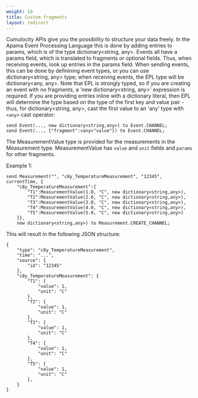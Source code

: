 ```yaml
---
weight: 10
title: Custom fragments
layout: redirect
---
```


Cumulocity APIs give you the possibility to structure your data freely. In the Apama Event Processing Language this is done by adding entries to params, which is of the type dictionary&lt;string, any&gt;. Events all have a params field, which is translated to fragments or optional fields. Thus, when receiving events, look up entries in the params field. When sending events, this can be done by definining event types, or you can use dictionary&lt;string, any&gt; type; when receiving events, the EPL type will be dictionary&lt;any, any&gt;. Note that EPL is strongly typed, so if you are creating an event with no fragments, a 'new dictionary&lt;string, any&gt;' expression is required. If you are providing entries inline with a dictionary literal, then EPL will determine the type based on the type of the first key and value pair - thus, for dictionary&lt;string, any&gt;, cast the first value to an 'any' type with `<any>` cast operator:

	send Event(..., new dictionary<string,any>) to Event.CHANNEL;
	send Event(..., {"fragment":<any>"value"}) to Event.CHANNEL;

The MeasurementValue type is provided for the measurements in the Measurement type. MeasurementValue has `value` and `unit` fields and `params` for other fragments.

Example 1:

	send Measurement("", "c8y_TemperatureMeasurement", "12345", currentTime, {
		"c8y_TemperatureMeasurement":{
			"T1":MeasurementValue(1.0, "C", new dictionary<string,any>),
			"T2":MeasurementValue(2.0, "C", new dictionary<string,any>),
			"T3":MeasurementValue(3.0, "C", new dictionary<string,any>),
			"T4":MeasurementValue(4.0, "C", new dictionary<string,any>),
			"T5":MeasurementValue(5.0, "C", new dictionary<string,any>)
		}},
		new dictionary<string,any>) to Measurement.CREATE_CHANNEL;

This will result in the following JSON structure:

	{
		"type": "c8y_TemperatureMeasurement",
		"time": "...",
		"source": {
			"id": "12345"
		},
		"c8y_TemperatureMeasurement": {
			"T1": {
				"value": 1,
				"unit": "C"
			},
			"T2": {
				"value": 1,
				"unit": "C"
			},
			"T3": {
				"value": 1,
				"unit": "C"
			},
			"T4": {
				"value": 1,
				"unit": "C"
			},
			"T5": {
				"value": 1,
				"unit": "C"
			},
		}
	}
